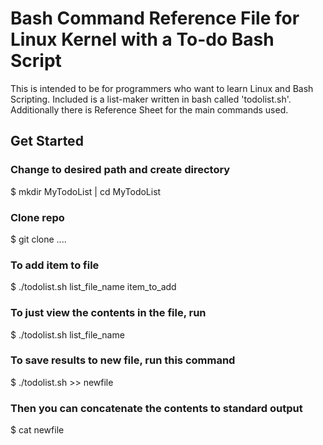 # Bash Command Reference File for Linux Kernel with a To-do Bash Script
This is intended to be for programmers who want to learn Linux and Bash Scripting. Included is a list-maker written in bash called 'todolist.sh'. Additionally there is Reference Sheet for the main commands used.

## Get Started 

### Change to desired path and create directory
$ mkdir MyTodoList | cd MyTodoList

### Clone repo
$ git clone ....

### To add item to file 
$ ./todolist.sh list_file_name item_to_add

### To just view the contents in the file, run 
$ ./todolist.sh list_file_name 

### To save results to new file, run this command
$ ./todolist.sh >> newfile

### Then you can concatenate the contents to standard output
$ cat newfile
